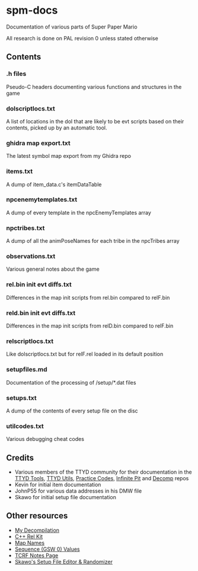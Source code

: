 # spm-docs
Documentation of various parts of Super Paper Mario

All research is done on PAL revision 0 unless stated otherwise

## Contents

### .h files
Pseudo-C headers documenting various functions and structures in the game

### dolscriptlocs.txt
A list of locations in the dol that are likely to be evt scripts based on their contents, picked up by an automatic tool.

### ghidra map export.txt
The latest symbol map export from my Ghidra repo

### items.txt
A dump of item_data.c's itemDataTable

### npcenemytemplates.txt
A dump of every template in the npcEnemyTemplates array

### npctribes.txt
A dump of all the animPoseNames for each tribe in the npcTribes array

### observations.txt
Various general notes about the game

### rel.bin init evt diffs.txt
Differences in the map init scripts from rel.bin compared to relF.bin

### reld.bin init evt diffs.txt
Differences in the map init scripts from relD.bin compared to relF.bin

### relscriptlocs.txt
Like dolscriptlocs.txt but for relF.rel loaded in its default position

### setupfiles.md
Documentation of the processing of /setup/*.dat files

### setups.txt
A dump of the contents of every setup file on the disc

### utilcodes.txt
Various debugging cheat codes

## Credits
- Various members of the TTYD community for their documentation in the [TTYD Tools](https://github.com/PistonMiner/ttyd-tools), [TTYD Utils](https://github.com/jdaster64/ttyd-utils/), [Practice Codes](https://github.com/Zephiles/TTYD-Practice-Codes/), [Infinite Pit](https://github.com/jdaster64/ttyd-infinite-pit/) and [Decomp](https://github.com/NWPlayer123/PaperMario2) repos
- Kevin for initial item documentation
- JohnP55 for various data addresses in his DMW file
- Skawo for initial setup file documentation

## Other resources
- [My Decompilation](https://github.com/SeekyCt/spm-decomp/)
- [C++ Rel Kit](https://github.com/SeekyCt/spm-rel-loader/)
- [Map Names](https://docs.google.com/document/d/10w4CS5oNBOHHYtM9OrNUYM7GIqNxIaR-b_Sr8FSG7Pk/edit)
- [Sequence (GSW 0) Values](https://docs.google.com/document/d/1gxALlevkiz-i18lJG700VJF4_NzesA30X1hj0atk1vg/edit)
- [TCRF Notes Page](https://tcrf.net/Notes:Super_Paper_Mario)
- [Skawo's Setup File Editor & Randomizer](https://github.com/skawo/Super-Paper-Mario-Level-Editor-Randomizer/)
